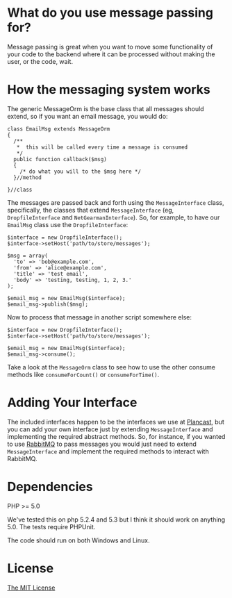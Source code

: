 # What do you use message passing for?

Message passing is great when you want to move some functionality of your code to the backend where it can be processed without making the user, or the code, wait.

# How the messaging system works

The generic MessageOrm is the base class that all messages should extend, so if you want an email message, you would do:

    class EmailMsg extends MessageOrm
    {
      /**
       *  this will be called every time a message is consumed
       */
      public function callback($msg)
      {
        /* do what you will to the $msg here */
      }//method

    }//class

The messages are passed back and forth using the `MessageInterface` class, specifically, the classes that extend `MessageInterface` (eg, `DropfileInterface` and `NetGearmanInterface`). So, for example, to have our `EmailMsg` class use the `DropfileInterface`:

    $interface = new DropfileInterface();
    $interface->setHost('path/to/store/messages');

    $msg = array(
      'to' => 'bob@example.com',
      'from' => 'alice@example.com',
      'title' => 'test email',
      'body' => 'testing, testing, 1, 2, 3.'
    );

    $email_msg = new EmailMsg($interface);
    $email_msg->publish($msg);

Now to process that message in another script somewhere else:

    $interface = new DropfileInterface();
    $interface->setHost('path/to/store/messages');

    $email_msg = new EmailMsg($interface);
    $email_msg->consume();
        
Take a look at the `MessageOrm` class to see how to use the other consume methods like `consumeForCount()` or `consumeForTime()`.

# Adding Your Interface

The included interfaces happen to be the interfaces we use at [Plancast](http://plancast.com), but you can add your own interface just by extending `MessageInterface` and implementing the required abstract methods. So, for instance, if you wanted to use [RabbitMQ](http://www.rabbitmq.com/) to pass messages you would just need to extend `MessageInterface` and implement the required methods to interact with RabbitMQ.

# Dependencies

PHP >= 5.0

We've tested this on php 5.2.4 and 5.3 but I think it should work on anything 5.0. The tests require PHPUnit.

The code should run on both Windows and Linux.

# License

[The MIT License](http://www.opensource.org/licenses/mit-license.php)
